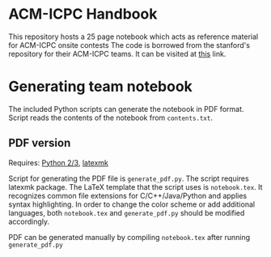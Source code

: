 ACM-ICPC Handbook
=================

This repository hosts a 25 page notebook which acts as reference material for ACM-ICPC onsite contests
The code is borrowed from the stanford's repository for their ACM-ICPC teams. It can be visited at [this](https://github.com/jaehyunp/stanfordacm) link.

Generating team notebook
========================
The included Python scripts can generate the notebook in PDF format. Script reads the contents of the notebook from `contents.txt`.

PDF version
-----------
Requires: [Python 2/3](https://www.python.org/), [latexmk](https://www.ctan.org/pkg/latexmk/)

Script for generating the PDF file is `generate_pdf.py`. The script requires latexmk package.
The LaTeX template that the script uses is `notebook.tex`. It recognizes common file extensions for C/C++/Java/Python and applies syntax highlighting. In order to change the color scheme or add additional languages, both `notebook.tex` and `generate_pdf.py` should be modified accordingly.

PDF can be generated manually by compiling `notebook.tex` after running `generate_pdf.py`
